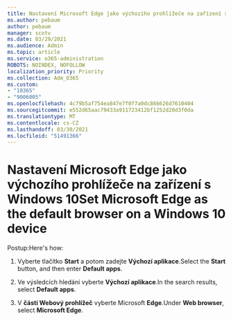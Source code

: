 ```yaml
---
title: Nastavení Microsoft Edge jako výchozího prohlížeče na zařízení s Windows 10
ms.author: pebaum
author: pebaum
manager: scotv
ms.date: 03/29/2021
ms.audience: Admin
ms.topic: article
ms.service: o365-administration
ROBOTS: NOINDEX, NOFOLLOW
localization_priority: Priority
ms.collection: Adm_O365
ms.custom:
- "10365"
- "9006005"
ms.openlocfilehash: 4c79b5af754ea847e7f0f7a0dc866626d7610404
ms.sourcegitcommit: e552d65aac79433a911723412bf1252d20d3f0da
ms.translationtype: MT
ms.contentlocale: cs-CZ
ms.lasthandoff: 03/30/2021
ms.locfileid: "51491366"
---
```

# <a name="set-microsoft-edge-as-the-default-browser-on-a-windows-10-device"></a><span data-ttu-id="3972b-102">Nastavení Microsoft Edge jako výchozího prohlížeče na zařízení s Windows 10</span><span class="sxs-lookup"><span data-stu-id="3972b-102">Set Microsoft Edge as the default browser on a Windows 10 device</span></span>

<span data-ttu-id="3972b-103">Postup:</span><span class="sxs-lookup"><span data-stu-id="3972b-103">Here's how:</span></span>

1. <span data-ttu-id="3972b-104">Vyberte tlačítko **Start** a potom zadejte **Výchozí aplikace**.</span><span class="sxs-lookup"><span data-stu-id="3972b-104">Select the **Start** button, and then enter **Default apps**.</span></span>

1. <span data-ttu-id="3972b-105">Ve výsledcích hledání vyberte **Výchozí aplikace**.</span><span class="sxs-lookup"><span data-stu-id="3972b-105">In the search results, select **Default apps**.</span></span>

1. <span data-ttu-id="3972b-106">V **části Webový prohlížeč** vyberte Microsoft **Edge**.</span><span class="sxs-lookup"><span data-stu-id="3972b-106">Under **Web browser**, select **Microsoft Edge**.</span></span>

